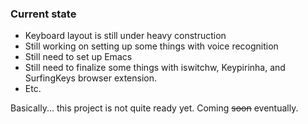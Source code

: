### Current state

- Keyboard layout is still under heavy construction
- Still working on setting up some things with voice recognition
- Still need to set up Emacs
- Still need to finalize some things with iswitchw, Keypirinha, and SurfingKeys browser extension.
- Etc.

Basically... this project is not quite ready yet. Coming ~~soon~~ eventually.
